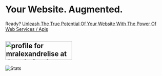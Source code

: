 # Your Website. Augmented.

Ready? [Unleash The True Potential Of Your Website With The Power Of Web Services / Apis](https://alexandree.io)

<a href="https://joomla.stackexchange.com/users/9588/mralexandrelise"><img src="https://joomla.stackexchange.com/users/flair/9588.png" width="208" height="58" alt="profile for mralexandrelise at Joomla Stack Exchange, Q&amp;A for Joomla! administrators, users, developers and designers" title="profile for mralexandrelise at Joomla Stack Exchange, Q&amp;A for Joomla! administrators, users, developers and designers"></a>
-----------------------------------------------------


![Stats](https://github-readme-stats.vercel.app/api?username=alexandreelise&show_icons=true&theme=tokyonight&count_private=true)


